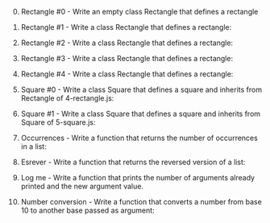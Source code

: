 0. Rectangle #0 - Write an empty class Rectangle that defines a rectangle

1. Rectangle #1 - Write a class Rectangle that defines a rectangle:

2. Rectangle #2 - Write a class Rectangle that defines a rectangle:

3. Rectangle #3 - Write a class Rectangle that defines a rectangle:

4. Rectangle #4 - Write a class Rectangle that defines a rectangle:

5. Square #0 - Write a class Square that defines a square and inherits from Rectangle of 4-rectangle.js:

6. Square #1 - Write a class Square that defines a square and inherits from Square of 5-square.js:

7. Occurrences - Write a function that returns the number of occurrences in a list:

8. Esrever - Write a function that returns the reversed version of a list:

9. Log me - Write a function that prints the number of arguments already printed and the new argument value.

10. Number conversion - Write a function that converts a number from base 10 to another base passed as argument:





